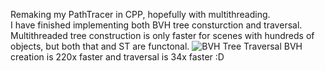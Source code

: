 Remaking my PathTracer in CPP, hopefully with multithreading.  
I have finished implementing both BVH tree consturction and traversal. Multithreaded tree construction is only faster for scenes with hundreds of objects, but both that and ST are functonal.
![BVH Tree Traversal](https://github.com/user-attachments/assets/e06606b0-830a-4ddc-aae1-cfbb3a9738b1)
BVH creation is 220x faster and traversal is 34x faster :D

